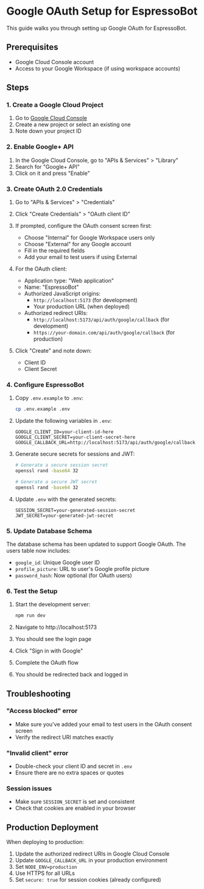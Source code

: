 # Google OAuth Setup for EspressoBot

This guide walks you through setting up Google OAuth for EspressoBot.

## Prerequisites

- Google Cloud Console account
- Access to your Google Workspace (if using workspace accounts)

## Steps

### 1. Create a Google Cloud Project

1. Go to [Google Cloud Console](https://console.cloud.google.com/)
2. Create a new project or select an existing one
3. Note down your project ID

### 2. Enable Google+ API

1. In the Google Cloud Console, go to "APIs & Services" > "Library"
2. Search for "Google+ API"
3. Click on it and press "Enable"

### 3. Create OAuth 2.0 Credentials

1. Go to "APIs & Services" > "Credentials"
2. Click "Create Credentials" > "OAuth client ID"
3. If prompted, configure the OAuth consent screen first:
   - Choose "Internal" for Google Workspace users only
   - Choose "External" for any Google account
   - Fill in the required fields
   - Add your email to test users if using External

4. For the OAuth client:
   - Application type: "Web application"
   - Name: "EspressoBot"
   - Authorized JavaScript origins:
     - `http://localhost:5173` (for development)
     - Your production URL (when deployed)
   - Authorized redirect URIs:
     - `http://localhost:5173/api/auth/google/callback` (for development)
     - `https://your-domain.com/api/auth/google/callback` (for production)

5. Click "Create" and note down:
   - Client ID
   - Client Secret

### 4. Configure EspressoBot

1. Copy `.env.example` to `.env`:
   ```bash
   cp .env.example .env
   ```

2. Update the following variables in `.env`:
   ```env
   GOOGLE_CLIENT_ID=your-client-id-here
   GOOGLE_CLIENT_SECRET=your-client-secret-here
   GOOGLE_CALLBACK_URL=http://localhost:5173/api/auth/google/callback
   ```

3. Generate secure secrets for sessions and JWT:
   ```bash
   # Generate a secure session secret
   openssl rand -base64 32
   
   # Generate a secure JWT secret
   openssl rand -base64 32
   ```

4. Update `.env` with the generated secrets:
   ```env
   SESSION_SECRET=your-generated-session-secret
   JWT_SECRET=your-generated-jwt-secret
   ```

### 5. Update Database Schema

The database schema has been updated to support Google OAuth. The users table now includes:
- `google_id`: Unique Google user ID
- `profile_picture`: URL to user's Google profile picture
- `password_hash`: Now optional (for OAuth users)

### 6. Test the Setup

1. Start the development server:
   ```bash
   npm run dev
   ```

2. Navigate to http://localhost:5173
3. You should see the login page
4. Click "Sign in with Google"
5. Complete the OAuth flow
6. You should be redirected back and logged in

## Troubleshooting

### "Access blocked" error
- Make sure you've added your email to test users in the OAuth consent screen
- Verify the redirect URI matches exactly

### "Invalid client" error
- Double-check your client ID and secret in `.env`
- Ensure there are no extra spaces or quotes

### Session issues
- Make sure `SESSION_SECRET` is set and consistent
- Check that cookies are enabled in your browser

## Production Deployment

When deploying to production:

1. Update the authorized redirect URIs in Google Cloud Console
2. Update `GOOGLE_CALLBACK_URL` in your production environment
3. Set `NODE_ENV=production`
4. Use HTTPS for all URLs
5. Set `secure: true` for session cookies (already configured)